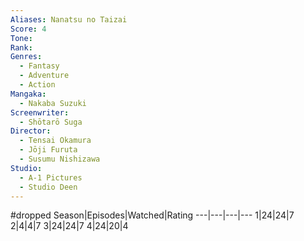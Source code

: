 ```yaml
---
Aliases: Nanatsu no Taizai
Score: 4
Tone: 
Rank:
Genres:
  - Fantasy
  - Adventure
  - Action
Mangaka:
  - Nakaba Suzuki
Screenwriter:
  - Shōtarō Suga
Director:
  - Tensai Okamura
  - Jōji Furuta
  - Susumu Nishizawa
Studio:
  - A-1 Pictures
  - Studio Deen
---
```

#dropped
Season|Episodes|Watched|Rating
---|---|---|---
1|24|24|7
2|4|4|7
3|24|24|7
4|24|20|4
